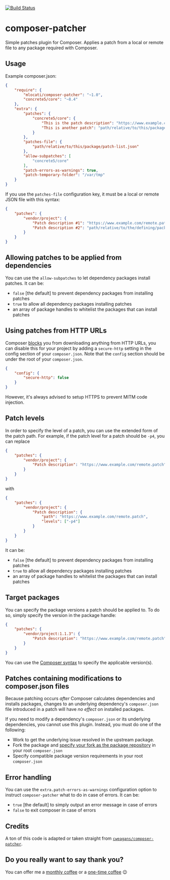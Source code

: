 [![Build Status](https://travis-ci.com/mlocati/composer-patcher.svg?branch=master)](https://travis-ci.com/mlocati/composer-patcher)

# composer-patcher

Simple patches plugin for Composer.
Applies a patch from a local or remote file to any package required with Composer.

## Usage

Example composer.json:

```json
{
    "require": {
        "mlocati/composer-patcher": "~1.0",
        "concrete5/core": "~8.4"
    },
    "extra": {
        "patches": {
            "concrete5/core": {
                "This is the patch description": "https://www.example.com/remote.patch",
                "This is another patch": "path/relative/to/this/package/local.patch"
            }
        },
        "patches-file": {
            "path/relative/to/this/package/patch-list.json"
        },
        "allow-subpatches": [
            "concrete5/core"
        ],
        "patch-errors-as-warnings": true,
        "patch-temporary-folder": "/var/tmp"
    }
}

```

If you use the `patches-file` configuration key, it must be a local or remote JSON file with this syntax:

```json
{
    "patches": {
        "vendor/project": {
            "Patch description #1": "https://www.example.com/remote.patch",
            "Patch description #2": "path/relative/to/the/defining/package/local.patch"
        }
    }
}
```

## Allowing patches to be applied from dependencies

You can use the `allow-subpatches` to let dependency packages install patches.
It can be:
- `false` [the default] to prevent dependency packages from installing patches
- `true` to allow all dependency packages installing patches
- an array of package handles to whitelist the packages that can install patches


## Using patches from HTTP URLs

Composer [blocks](https://getcomposer.org/doc/06-config.md#secure-http) you from downloading anything from HTTP URLs, you can disable this for your project by adding a `secure-http` setting in the config section of your `composer.json`. Note that the `config` section should be under the root of your `composer.json`.

```json
{
    "config": {
        "secure-http": false
    }
}
```

However, it's always advised to setup HTTPS to prevent MITM code injection.

## Patch levels

In order to specify the level of a patch, you can use the extended form of the patch path.
For example, if the patch level for a patch should be `-p4`, you can replace

```json
{
    "patches": {
        "vendor/project": {
            "Patch description": "https://www.example.com/remote.patch",
        }
    }
}
```
with
```json
{
    "patches": {
        "vendor/project": {
            "Patch description": {
                "path": "https://www.example.com/remote.patch",
                "levels": ["-p4"]
            }
        }
    }
}
```

It can be:
- `false` [the default] to prevent dependency packages from installing patches
- `true` to allow all dependency packages installing patches
- an array of package handles to whitelist the packages that can install patches


## Target packages

You can specify the package versions a patch should be applied to.
To do so, simply specify the version in the package handle:

```json
{
    "patches": {
        "vendor/project:1.1.3": {
            "Patch description": "https://www.example.com/remote.patch",
        }
    }
}
```

You can use the [Composer syntax](https://getcomposer.org/doc/articles/versions.md) to specify the applicable version(s).


## Patches containing modifications to composer.json files

Because patching occurs _after_ Composer calculates dependencies and installs packages, changes to an underlying dependency's `composer.json` file introduced in a patch will have _no effect_ on installed packages.

If you need to modify a dependency's `composer.json` or its underlying dependencies, you cannot use this plugin. Instead, you must do one of the following:
- Work to get the underlying issue resolved in the upstream package.
- Fork the package and [specify your fork as the package repository](https://getcomposer.org/doc/05-repositories.md#vcs) in your root `composer.json`
- Specify compatible package version requirements in your root `composer.json`

## Error handling

You can use the `extra.patch-errors-as-warnings` configuration option to instruct `composer-patcher` what to do in case of errors.
It can be:
- `true` [the default] to simply output an error message in case of errors
- `false` to exit composer in case of errors

## Credits

A ton of this code is adapted or taken straight from [`cweagans/composer-patcher`](https://github.com/cweagans/composer-patcher).

## Do you really want to say thank you?

You can offer me a [monthly coffee](https://github.com/sponsors/mlocati) or a [one-time coffee](https://paypal.me/mlocati) :wink:

